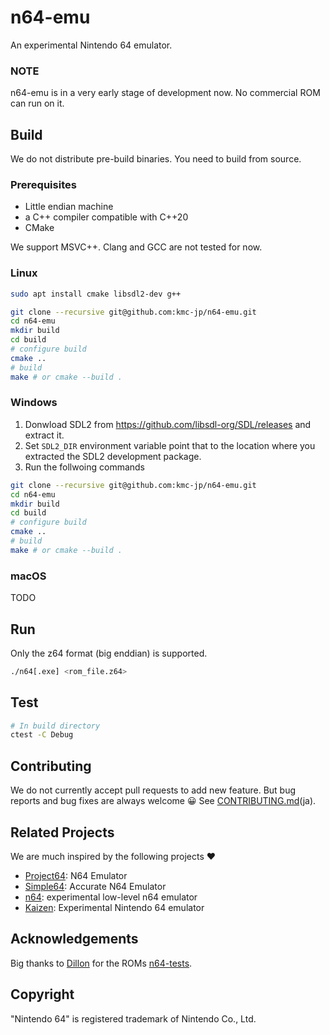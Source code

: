 # n64-emu

An experimental Nintendo 64 emulator.

### NOTE

n64-emu is in a very early stage of development now.
No commercial ROM can run on it.

## Build

We do not distribute pre-build binaries. 
You need to build from source.

### Prerequisites

- Little endian machine
- a C++ compiler compatible with C++20
- CMake

We support MSVC++. Clang and GCC are not tested for now.

### Linux

```bash
sudo apt install cmake libsdl2-dev g++

git clone --recursive git@github.com:kmc-jp/n64-emu.git
cd n64-emu
mkdir build
cd build
# configure build
cmake ..
# build
make # or cmake --build . 
```

### Windows 

1. Donwload SDL2 from https://github.com/libsdl-org/SDL/releases and extract it.
2. Set `SDL2_DIR` environment variable point that to the location where you extracted the SDL2 development package.
3. Run the follwoing commands

```bash
git clone --recursive git@github.com:kmc-jp/n64-emu.git
cd n64-emu
mkdir build
cd build
# configure build
cmake ..
# build
make # or cmake --build . 
```

### macOS

TODO

## Run

Only the z64 format (big enddian) is supported.

```bash
./n64[.exe] <rom_file.z64>
```

## Test

```bash
# In build directory
ctest -C Debug
```

## Contributing

We do not currently accept pull requests to add new feature.
But bug reports and bug fixes are always welcome 😀
See [CONTRIBUTING.md](CONTRIBUTING.md)(ja).

## Related Projects

We are much inspired by the following projects ❤

- [Project64](https://github.com/project64/project64): N64 Emulator
- [Simple64](https://github.com/simple64/simple64): Accurate N64 Emulator
- [n64](https://github.com/Dillonb/n64): experimental low-level n64 emulator
- [Kaizen](https://github.com/SimoneN64/Kaizen): Experimental Nintendo 64 emulator

## Acknowledgements

Big thanks to [Dillon](https://github.com/Dillonb) for the ROMs [n64-tests](https://github.com/Dillonb/n64-tests).

## Copyright

"Nintendo 64" is registered trademark of Nintendo Co., Ltd.
